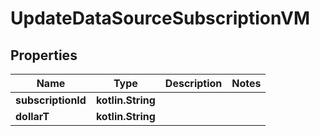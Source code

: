 
# UpdateDataSourceSubscriptionVM

## Properties
Name | Type | Description | Notes
------------ | ------------- | ------------- | -------------
**subscriptionId** | **kotlin.String** |  | 
**dollarT** | **kotlin.String** |  | 



